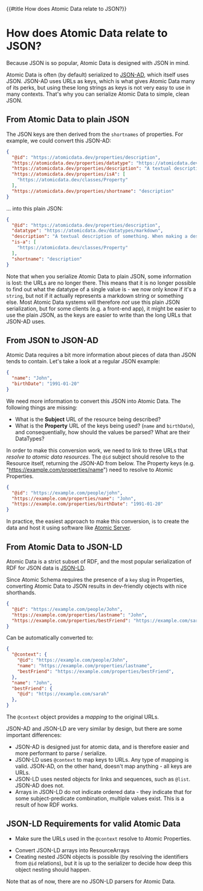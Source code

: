 {{#title How does Atomic Data relate to JSON?}}
# How does Atomic Data relate to JSON?

Because JSON is so popular, Atomic Data is designed with JSON in mind.

Atomic Data is often (by default) serialized to [JSON-AD](../core/json-ad.md), which itself uses JSON.
JSON-AD uses URLs as keys, which is what gives Atomic Data many of its perks, but using these long strings as keys is not very easy to use in many contexts.
That's why you can serialize Atomic Data to simple, clean JSON.

## From Atomic Data to plain JSON

The JSON keys are then derived from the `shortnames` of properties.
For example, we could convert this JSON-AD:

```json
{
  "@id": "https://atomicdata.dev/properties/description",
  "https://atomicdata.dev/properties/datatype": "https://atomicdata.dev/datatypes/markdown",
  "https://atomicdata.dev/properties/description": "A textual description of something. When making a description, make sure that the first few words tell the most important part. Give examples. Since the text supports markdown, you're free to use links and more.",
  "https://atomicdata.dev/properties/isA": [
    "https://atomicdata.dev/classes/Property"
  ],
  "https://atomicdata.dev/properties/shortname": "description"
}
```

... into this plain JSON:

```json
{
  "@id": "https://atomicdata.dev/properties/description",
  "datatype": "https://atomicdata.dev/datatypes/markdown",
  "description": "A textual description of something. When making a description, make sure that the first few words tell the most important part. Give examples. Since the text supports markdown, you're free to use links and more.",
  "is-a": [
    "https://atomicdata.dev/classes/Property"
  ],
  "shortname": "description"
}
```

Note that when you serialize Atomic Data to plain JSON, some information is lost: the URLs are no longer there.
This means that it is no longer possible to find out what the datatype of a single value is - we now only know if it's a `string`, but not if it actually represents a markdown string or something else.
Most Atomic Data systems will therefore _not_ use this plain JSON serialization, but for some clients (e.g. a front-end app), it might be easier to use the plain JSON, as the keys are easier to write than the long URLs that JSON-AD uses.

## From JSON to JSON-AD

Atomic Data requires a bit more information about pieces of data than JSON tends to contain. Let's take a look at a regular JSON example:

```json
{
  "name": "John",
  "birthDate": "1991-01-20"
}
```

We need more information to convert this JSON into Atomic Data.
The following things are missing:

* What is the **Subject** URL of the resource being described?
* What is the **Property** URL of the keys being used? (`name` and `birthDate`), and consequentially, how should the values be parsed? What are their DataTypes?

In order to make this conversion work, we need to link to three URLs that _resolve to atomic data resources_.
The `@id` subject should resolve to the Resource itself, returning the JSON-AD from below.
The Property keys (e.g. "https://example.com/properties/name") need to resolve to Atomic Properties.

```json
{
  "@id": "https://example.com/people/john",
  "https://example.com/properties/name": "John",
  "https://example.com/properties/birthDate": "1991-01-20"
}
```

In practice, the easiest approach to make this conversion, is to create the data and host it using software like [Atomic Server](https://github.com/atomicdata-dev/atomic-server/blob/master/server/README.md).

## From Atomic Data to JSON-LD

Atomic Data is a strict subset of RDF, and the most popular serialization of RDF for JSON data is [JSON-LD](https://json-ld.org/).

Since Atomic Schema requires the presence of a `key` slug in Properties, converting Atomic Data to JSON results in dev-friendly objects with nice shorthands.

```json
{
  "@id": "https://example.com/people/John",
  "https://example.com/properties/lastname": "John",
  "https://example.com/properties/bestFriend": "https://example.com/sarah",
}
```

Can be automatically converted to:

```json
{
  "@context": {
    "@id": "https://example.com/people/John",
    "name": "https://example.com/properties/lastname",
    "bestFriend": "https://example.com/properties/bestFriend",
  },
  "name": "John",
  "bestFriend": {
    "@id": "https://example.com/sarah"
  },
}
```

The `@context` object provides a _mapping_ to the original URLs.

JSON-AD and JSON-LD are very similar by design, but there are some important differences:

- JSON-AD is designed just for atomic data, and is therefore easier and more performant to parse / serialize.
- JSON-LD uses `@context` to map keys to URLs. Any type of mapping is valid. JSON-AD, on the other hand, doesn't map anything - all keys are URLs.
- JSON-LD uses nested objects for links and sequences, such as `@list`. JSON-AD does not.
- Arrays in JSON-LD do not indicate ordered data - they indicate that for some subject-predicate combination, multiple values exist. This is a result of how RDF works.

## JSON-LD Requirements for valid Atomic Data

- Make sure the URLs used in the `@context` resolve to Atomic Properties.
<!-- Not sure about this.. maybe use RDF collections or some other model? -->
- Convert JSON-LD arrays into ResourceArrays
- Creating nested JSON objects is possible (by resolving the identifiers from `@id` relations), but it is up to the serializer to decide how deep this object nesting should happen.

Note that as of now, there are no JSON-LD parsers for Atomic Data.
